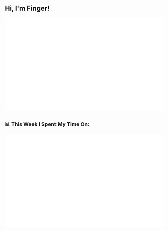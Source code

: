 <h2> Hi, I'm Finger!</h2>

<img align="right" src="https://raw.githubusercontent.com/spianmo/github-stats/master/generated/overview.svg#gh-light-mode-only">

<!-- <img align="right" height="160em" src="https://github-readme-stats-eight-theta.vercel.app/api/top-langs/?username=spianmo&layout=compact&langs_count=8&theme=algolia"/>	 -->
	
```go
package main

type Me struct {
	Name   string
	Job    string
	Code   string
	Skills string
}

func main() {
	me := &Me{
		Name:   "Finger",
		Job:    "Client-side Engineer",
		Code:   "Java and C++ and Others",
		Skills: "Android Security NLP ^o^",
	}
	_ = me
}
```


<h3>📊 This Week I Spent My Time On:</h3>
<img align='right' src="https://raw.githubusercontent.com/spianmo/github-stats/master/generated/languages.svg#gh-light-mode-only">

<!--START_SECTION:waka-->

```text
Vue.js                   11 hrs 21 mins  █████████████████░░░░░░░░   67.44 %
JavaScript               3 hrs 18 mins   █████░░░░░░░░░░░░░░░░░░░░   19.63 %
SourceMap                51 mins         █▒░░░░░░░░░░░░░░░░░░░░░░░   05.09 %
Dart                     39 mins         █░░░░░░░░░░░░░░░░░░░░░░░░   03.90 %
YAML                     15 mins         ▒░░░░░░░░░░░░░░░░░░░░░░░░   01.54 %
AlibabaCloudROS (JSON)   9 mins          ▒░░░░░░░░░░░░░░░░░░░░░░░░   00.95 %
```

<!--END_SECTION:waka-->
